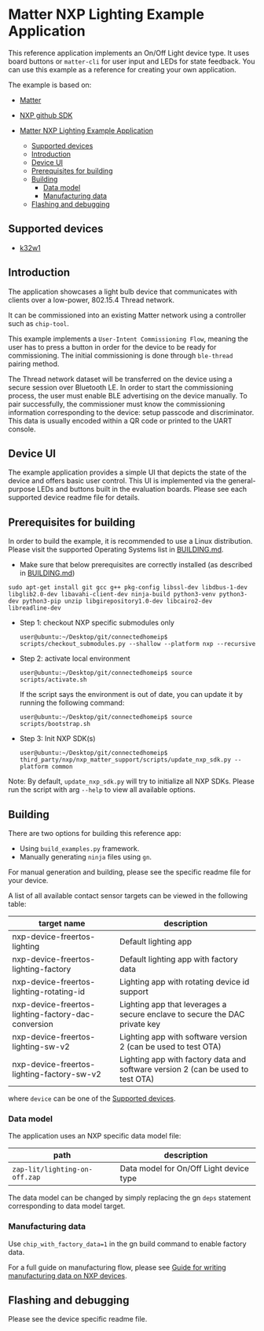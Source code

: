# Matter NXP Lighting Example Application

This reference application implements an On/Off Light device type. It uses board
buttons or `matter-cli` for user input and LEDs for state feedback. You can use
this example as a reference for creating your own application.

The example is based on:

-   [Matter](https://github.com/project-chip/connectedhomeip)
-   [NXP github SDK](https://github.com/nxp-mcuxpresso/mcux-sdk)

-   [Matter NXP Lighting Example Application](#matter-nxp-lighting-example-application)
    -   [Supported devices](#supported-devices)
    -   [Introduction](#introduction)
    -   [Device UI](#device-ui)
    -   [Prerequisites for building](#prerequisites-for-building)
    -   [Building](#building)
        -   [Data model](#data-model)
        -   [Manufacturing data](#manufacturing-data)
    -   [Flashing and debugging](#flashing-and-debugging)

## Supported devices

-   [k32w1](k32w1/README.md)

## Introduction

The application showcases a light bulb device that communicates with clients
over a low-power, 802.15.4 Thread network.

It can be commissioned into an existing Matter network using a controller such
as `chip-tool`.

This example implements a `User-Intent Commissioning Flow`, meaning the user has
to press a button in order for the device to be ready for commissioning. The
initial commissioning is done through `ble-thread` pairing method.

The Thread network dataset will be transferred on the device using a secure
session over Bluetooth LE. In order to start the commissioning process, the user
must enable BLE advertising on the device manually. To pair successfully, the
commissioner must know the commissioning information corresponding to the
device: setup passcode and discriminator. This data is usually encoded within a
QR code or printed to the UART console.

## Device UI

The example application provides a simple UI that depicts the state of the
device and offers basic user control. This UI is implemented via the
general-purpose LEDs and buttons built in the evaluation boards. Please see each
supported device readme file for details.

## Prerequisites for building

In order to build the example, it is recommended to use a Linux distribution.
Please visit the supported Operating Systems list in
[BUILDING.md](../../../docs/guides/BUILDING.md#prerequisites).

-   Make sure that below prerequisites are correctly installed (as described in
    [BUILDING.md](../../../docs/guides/BUILDING.md#prerequisites))

```
sudo apt-get install git gcc g++ pkg-config libssl-dev libdbus-1-dev libglib2.0-dev libavahi-client-dev ninja-build python3-venv python3-dev python3-pip unzip libgirepository1.0-dev libcairo2-dev libreadline-dev
```

-   Step 1: checkout NXP specific submodules only

    ```
    user@ubuntu:~/Desktop/git/connectedhomeip$ scripts/checkout_submodules.py --shallow --platform nxp --recursive
    ```

-   Step 2: activate local environment

    ```
    user@ubuntu:~/Desktop/git/connectedhomeip$ source scripts/activate.sh
    ```

    If the script says the environment is out of date, you can update it by
    running the following command:

    ```
    user@ubuntu:~/Desktop/git/connectedhomeip$ source scripts/bootstrap.sh
    ```

-   Step 3: Init NXP SDK(s)

    ```
    user@ubuntu:~/Desktop/git/connectedhomeip$ third_party/nxp/nxp_matter_support/scripts/update_nxp_sdk.py --platform common
    ```

Note: By default, `update_nxp_sdk.py` will try to initialize all NXP SDKs.
Please run the script with arg `--help` to view all available options.

## Building

There are two options for building this reference app:

-   Using `build_examples.py` framework.
-   Manually generating `ninja` files using `gn`.

For manual generation and building, please see the specific readme file for your
device.

A list of all available contact sensor targets can be viewed in the following
table:

| target name                                         | description                                                                     |
| --------------------------------------------------- | ------------------------------------------------------------------------------- |
| nxp-device-freertos-lighting                        | Default lighting app                                                            |
| nxp-device-freertos-lighting-factory                | Default lighting app with factory data                                          |
| nxp-device-freertos-lighting-rotating-id            | Lighting app with rotating device id support                                    |
| nxp-device-freertos-lighting-factory-dac-conversion | Lighting app that leverages a secure enclave to secure the DAC private key      |
| nxp-device-freertos-lighting-sw-v2                  | Lighting app with software version 2 (can be used to test OTA)                  |
| nxp-device-freertos-lighting-factory-sw-v2          | Lighting app with factory data and software version 2 (can be used to test OTA) |

where `device` can be one of the [Supported devices](#supported-devices).

### Data model

The application uses an NXP specific data model file:

| path                          | description                             |
| ----------------------------- | --------------------------------------- |
| `zap-lit/lighting-on-off.zap` | Data model for On/Off Light device type |

The data model can be changed by simply replacing the gn `deps` statement
corresponding to data model target.

### Manufacturing data

Use `chip_with_factory_data=1` in the gn build command to enable factory data.

For a full guide on manufacturing flow, please see
[Guide for writing manufacturing data on NXP devices](../../../docs/guides/nxp/nxp_manufacturing_flow.md).

## Flashing and debugging

Please see the device specific readme file.
